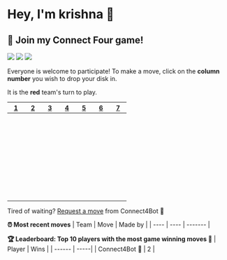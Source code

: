 # Hey, I'm krishna 👋



## :game_die: Join my Connect Four game!
![](https://img.shields.io/badge/Moves%20played-23-blue)
![](https://img.shields.io/badge/Completed%20games-2-brightgreen)
![](https://img.shields.io/badge/Total%20players-1-orange)

Everyone is welcome to participate! To make a move, click on the **column number** you wish to drop your disk in.

It is the **red** team's turn to play.

|[1](https://github.com/krishnajain/krishnajain/issues/new?title=connect4%7Cdrop%7Cred%7C1&body=Just+push+%27Submit+new+issue%27+without+editing+the+title.+The+README+will+be+updated+after+approximately+30+seconds.)|[2](https://github.com/krishnajain/krishnajain/issues/new?title=connect4%7Cdrop%7Cred%7C2&body=Just+push+%27Submit+new+issue%27+without+editing+the+title.+The+README+will+be+updated+after+approximately+30+seconds.)|[3](https://github.com/krishnajain/krishnajain/issues/new?title=connect4%7Cdrop%7Cred%7C3&body=Just+push+%27Submit+new+issue%27+without+editing+the+title.+The+README+will+be+updated+after+approximately+30+seconds.)|[4](https://github.com/krishnajain/krishnajain/issues/new?title=connect4%7Cdrop%7Cred%7C4&body=Just+push+%27Submit+new+issue%27+without+editing+the+title.+The+README+will+be+updated+after+approximately+30+seconds.)|[5](https://github.com/krishnajain/krishnajain/issues/new?title=connect4%7Cdrop%7Cred%7C5&body=Just+push+%27Submit+new+issue%27+without+editing+the+title.+The+README+will+be+updated+after+approximately+30+seconds.)|[6](https://github.com/krishnajain/krishnajain/issues/new?title=connect4%7Cdrop%7Cred%7C6&body=Just+push+%27Submit+new+issue%27+without+editing+the+title.+The+README+will+be+updated+after+approximately+30+seconds.)|[7](https://github.com/krishnajain/krishnajain/issues/new?title=connect4%7Cdrop%7Cred%7C7&body=Just+push+%27Submit+new+issue%27+without+editing+the+title.+The+README+will+be+updated+after+approximately+30+seconds.)|
| - | - | - | - | - | - | - |
|![](https://raw.githubusercontent.com/krishnajain/krishnajain/master/images/blank.png)|![](https://raw.githubusercontent.com/krishnajain/krishnajain/master/images/blank.png)|![](https://raw.githubusercontent.com/krishnajain/krishnajain/master/images/blank.png)|![](https://raw.githubusercontent.com/krishnajain/krishnajain/master/images/blank.png)|![](https://raw.githubusercontent.com/krishnajain/krishnajain/master/images/blank.png)|![](https://raw.githubusercontent.com/krishnajain/krishnajain/master/images/blank.png)|![](https://raw.githubusercontent.com/krishnajain/krishnajain/master/images/blank.png)|
|![](https://raw.githubusercontent.com/krishnajain/krishnajain/master/images/blank.png)|![](https://raw.githubusercontent.com/krishnajain/krishnajain/master/images/blank.png)|![](https://raw.githubusercontent.com/krishnajain/krishnajain/master/images/blank.png)|![](https://raw.githubusercontent.com/krishnajain/krishnajain/master/images/blank.png)|![](https://raw.githubusercontent.com/krishnajain/krishnajain/master/images/blank.png)|![](https://raw.githubusercontent.com/krishnajain/krishnajain/master/images/blank.png)|![](https://raw.githubusercontent.com/krishnajain/krishnajain/master/images/blank.png)|
|![](https://raw.githubusercontent.com/krishnajain/krishnajain/master/images/blank.png)|![](https://raw.githubusercontent.com/krishnajain/krishnajain/master/images/blank.png)|![](https://raw.githubusercontent.com/krishnajain/krishnajain/master/images/blank.png)|![](https://raw.githubusercontent.com/krishnajain/krishnajain/master/images/blank.png)|![](https://raw.githubusercontent.com/krishnajain/krishnajain/master/images/blank.png)|![](https://raw.githubusercontent.com/krishnajain/krishnajain/master/images/blank.png)|![](https://raw.githubusercontent.com/krishnajain/krishnajain/master/images/blank.png)|
|![](https://raw.githubusercontent.com/krishnajain/krishnajain/master/images/blank.png)|![](https://raw.githubusercontent.com/krishnajain/krishnajain/master/images/blank.png)|![](https://raw.githubusercontent.com/krishnajain/krishnajain/master/images/blank.png)|![](https://raw.githubusercontent.com/krishnajain/krishnajain/master/images/blank.png)|![](https://raw.githubusercontent.com/krishnajain/krishnajain/master/images/blank.png)|![](https://raw.githubusercontent.com/krishnajain/krishnajain/master/images/blank.png)|![](https://raw.githubusercontent.com/krishnajain/krishnajain/master/images/blank.png)|
|![](https://raw.githubusercontent.com/krishnajain/krishnajain/master/images/blank.png)|![](https://raw.githubusercontent.com/krishnajain/krishnajain/master/images/blank.png)|![](https://raw.githubusercontent.com/krishnajain/krishnajain/master/images/blank.png)|![](https://raw.githubusercontent.com/krishnajain/krishnajain/master/images/blank.png)|![](https://raw.githubusercontent.com/krishnajain/krishnajain/master/images/blank.png)|![](https://raw.githubusercontent.com/krishnajain/krishnajain/master/images/blank.png)|![](https://raw.githubusercontent.com/krishnajain/krishnajain/master/images/blank.png)|
|![](https://raw.githubusercontent.com/krishnajain/krishnajain/master/images/blank.png)|![](https://raw.githubusercontent.com/krishnajain/krishnajain/master/images/blank.png)|![](https://raw.githubusercontent.com/krishnajain/krishnajain/master/images/blank.png)|![](https://raw.githubusercontent.com/krishnajain/krishnajain/master/images/blank.png)|![](https://raw.githubusercontent.com/krishnajain/krishnajain/master/images/blank.png)|![](https://raw.githubusercontent.com/krishnajain/krishnajain/master/images/blank.png)|![](https://raw.githubusercontent.com/krishnajain/krishnajain/master/images/blank.png)|

Tired of waiting? [Request a move](https://github.com/krishnajain/krishnajain/issues/new?title=connect4%7Cdrop%7Cred%7Cai&body=Just+push+%27Submit+new+issue%27+without+editing+the+title.+The+README+will+be+updated+after+approximately+30+seconds.) from Connect4Bot :robot: 



**:alarm_clock: Most recent moves**
| Team | Move | Made by |
| ---- | ---- | ------- |

**:trophy: Leaderboard: Top 10 players with the most game winning moves :1st_place_medal:**
| Player | Wins |
| ------ | -----|
| Connect4Bot :robot: | 2 |
